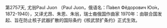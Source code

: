 第2757天, 尤翁Paul Juon  （Paul Juon，俄语名：Па́вел Фёдорович Юо́н，1872-1940），又译尤昂、朱恩、朱翁，瑞士裔俄国作曲家
1970年：由联合国发起、旨在防止核子武器扩散的国际条约《核武禁扩条约》正式生效。